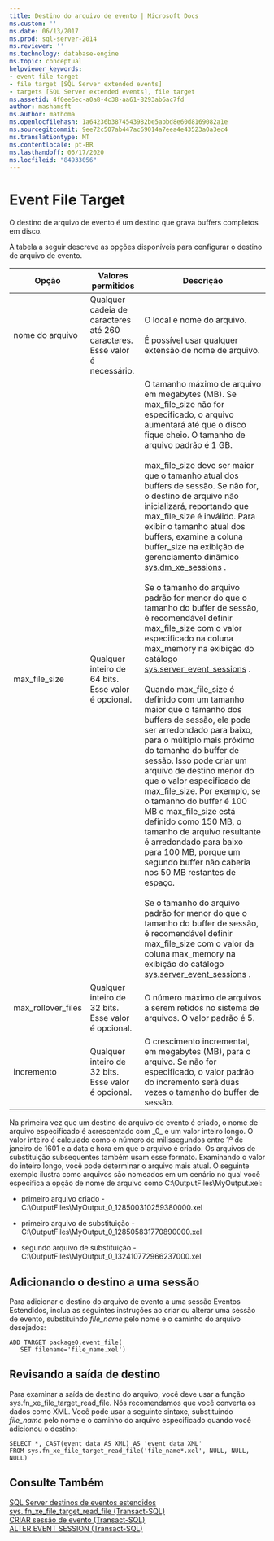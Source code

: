 ```yaml
---
title: Destino do arquivo de evento | Microsoft Docs
ms.custom: ''
ms.date: 06/13/2017
ms.prod: sql-server-2014
ms.reviewer: ''
ms.technology: database-engine
ms.topic: conceptual
helpviewer_keywords:
- event file target
- file target [SQL Server extended events]
- targets [SQL Server extended events], file target
ms.assetid: 4f0ee6ec-a0a8-4c38-aa61-8293ab6ac7fd
author: mashamsft
ms.author: mathoma
ms.openlocfilehash: 1a64236b3874543982be5abbd8e60d8169082a1e
ms.sourcegitcommit: 9ee72c507ab447ac69014a7eea4e43523a0a3ec4
ms.translationtype: MT
ms.contentlocale: pt-BR
ms.lasthandoff: 06/17/2020
ms.locfileid: "84933056"
---
```

# <a name="event-file-target"></a>Event File Target
  O destino de arquivo de evento é um destino que grava buffers completos em disco.  
  
 A tabela a seguir descreve as opções disponíveis para configurar o destino de arquivo de evento.  
  
|Opção|Valores permitidos|Descrição|  
|------------|--------------------|-----------------|  
|nome do arquivo|Qualquer cadeia de caracteres até 260 caracteres. Esse valor é necessário.|O local e nome do arquivo.<br /><br /> É possível usar qualquer extensão de nome de arquivo.|  
|max_file_size|Qualquer inteiro de 64 bits. Esse valor é opcional.|O tamanho máximo de arquivo em megabytes (MB). Se max_file_size não for especificado, o arquivo aumentará até que o disco fique cheio. O tamanho de arquivo padrão é 1 GB.<br /><br /> max_file_size deve ser maior que o tamanho atual dos buffers de sessão. Se não for, o destino de arquivo não inicializará, reportando que max_file_size é inválido. Para exibir o tamanho atual dos buffers, examine a coluna buffer_size na exibição de gerenciamento dinâmico [sys.dm_xe_sessions](/sql/relational-databases/system-dynamic-management-views/sys-dm-xe-sessions-transact-sql) .<br /><br /> Se o tamanho do arquivo padrão for menor do que o tamanho do buffer de sessão, é recomendável definir max_file_size com o valor especificado na coluna max_memory na exibição do catálogo [sys.server_event_sessions](/sql/relational-databases/system-catalog-views/sys-server-event-sessions-transact-sql) .<br /><br /> Quando max_file_size é definido com um tamanho maior que o tamanho dos buffers de sessão, ele pode ser arredondado para baixo, para o múltiplo mais próximo do tamanho do buffer de sessão. Isso pode criar um arquivo de destino menor do que o valor especificado de max_file_size. Por exemplo, se o tamanho do buffer é 100 MB e max_file_size está definido como 150 MB, o tamanho de arquivo resultante é arredondado para baixo para 100 MB, porque um segundo buffer não caberia nos 50 MB restantes de espaço.<br /><br /> Se o tamanho do arquivo padrão for menor do que o tamanho do buffer de sessão, é recomendável definir max_file_size com o valor da coluna max_memory na exibição do catálogo [sys.server_event_sessions](/sql/relational-databases/system-catalog-views/sys-server-event-sessions-transact-sql) .|  
|max_rollover_files|Qualquer inteiro de 32 bits. Esse valor é opcional.|O número máximo de arquivos a serem retidos no sistema de arquivos. O valor padrão é 5.|  
|incremento|Qualquer inteiro de 32 bits. Esse valor é opcional.|O crescimento incremental, em megabytes (MB), para o arquivo. Se não for especificado, o valor padrão do incremento será duas vezes o tamanho do buffer de sessão.|  
  
 Na primeira vez que um destino de arquivo de evento é criado, o nome de arquivo especificado é acrescentado com _0\_ e um valor inteiro longo. O valor inteiro é calculado como o número de milissegundos entre 1º de janeiro de 1601 e a data e hora em que o arquivo é criado. Os arquivos de substituição subsequentes também usam esse formato. Examinando o valor do inteiro longo, você pode determinar o arquivo mais atual. O seguinte exemplo ilustra como arquivos são nomeados em um cenário no qual você especifica a opção de nome de arquivo como C:\OutputFiles\MyOutput.xel:  
  
-   primeiro arquivo criado - C:\OutputFiles\MyOutput_0_128500310259380000.xel  
  
-   primeiro arquivo de substituição - C:\OutputFiles\MyOutput_0_128505831770890000.xel  
  
-   segundo arquivo de substituição - C:\OutputFiles\MyOutput_0_132410772966237000.xel  
  
## <a name="adding-the-target-to-a-session"></a>Adicionando o destino a uma sessão  
 Para adicionar o destino do arquivo de evento a uma sessão Eventos Estendidos, inclua as seguintes instruções ao criar ou alterar uma sessão de evento, substituindo *file_name* pelo nome e o caminho do arquivo desejados:  
  
```  
ADD TARGET package0.event_file(  
   SET filename='file_name.xel')  
```  
  
## <a name="reviewing-the-target-output"></a>Revisando a saída de destino  
 Para examinar a saída de destino do arquivo, você deve usar a função sys.fn_xe_file_target_read_file. Nós recomendamos que você converta os dados como XML. Você pode usar a seguinte sintaxe, substituindo *file_name* pelo nome e o caminho do arquivo especificado quando você adicionou o destino:  
  
```  
SELECT *, CAST(event_data AS XML) AS 'event_data_XML'  
FROM sys.fn_xe_file_target_read_file('file_name*.xel', NULL, NULL, NULL)  
```  
  
## <a name="see-also"></a>Consulte Também  
 [SQL Server destinos de eventos estendidos](../../2014/database-engine/sql-server-extended-events-targets.md)   
 [sys. fn_xe_file_target_read_file &#40;Transact-SQL&#41;](/sql/relational-databases/system-functions/sys-fn-xe-file-target-read-file-transact-sql)   
 [CRIAR sessão de evento &#40;Transact-SQL&#41;](/sql/t-sql/statements/create-event-session-transact-sql)   
 [ALTER EVENT SESSION &#40;Transact-SQL&#41;](/sql/t-sql/statements/alter-event-session-transact-sql)  
  
  
